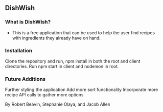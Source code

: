 ## DishWish

### What is DishWish?

* This is a free application that can be used to help the user find recipes with ingredients they already have on hand.

### Installation

Clone the repository and run, npm install in both the root and client directories. Run npm start in client and nodemon in root.

### Future Additions

Further styling the application
Add more sort functionality
Incorporate more recipe API calls to gather more options

By Robert Beavin, Stephanie Olaya, and Jacob Allen

